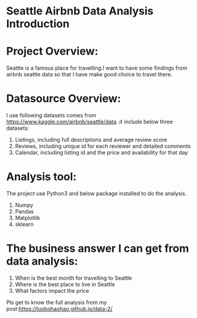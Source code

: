 # Seattle Airbnb Data Analysis Introduction
# Project Overview:
Seattle is a famous place for travelling.I want to have some findings from airbnb seattle data so that I have make good choice to travel there. 


# Datasource Overview:
I use following datasets comes from https://www.kaggle.com/airbnb/seattle/data .it include below three datasets:
1. Listings, including full descriptions and average review score
2. Reviews, including unique id for each reviewer and detailed comments
3. Calendar, including listing id and the price and availability for that day


# Analysis tool:
The project use Python3 and below package installed to do the analysis.
1. Numpy
2. Pandas
3. Matplotlib
4. sklearn


# The business answer I can get from data analysis:
1. When is the best month for travelling to Seattle
2. Where is the best place to live in Seattle
3. What factors impact the price

Pls get to know the full analysis from my post:https://luobohaohao.github.io/data-2/
